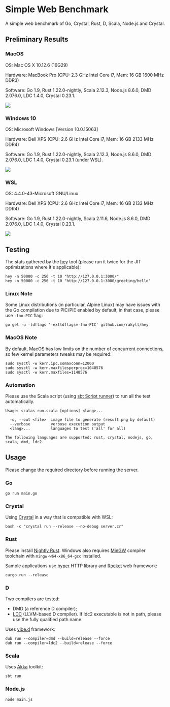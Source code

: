 # Simple Web Benchmark

A simple web benchmark of Go, Crystal, Rust, D, Scala, Node.js and Crystal.

## Preliminary Results

### MacOS

OS: Mac OS X 10.12.6 (16G29)

Hardware: MacBook Pro (CPU: 2.3 GHz Intel Core i7, Mem: 16 GB 1600 MHz DDR3)

Software: Go 1.9, Rust 1.22.0-nightly, Scala 2.12.3, Node.js 8.6.0, DMD 2.076.0,
LDC 1.4.0, Crystal 0.23.1.

![](results/mac.png?raw=true)

### Windows 10

OS: Microsoft Windows [Version 10.0.15063]

Hardware: Dell XPS (CPU: 2.6 GHz Intel Core i7, Mem: 16 GB 2133 MHz DDR4)

Software: Go 1.9, Rust 1.22.0-nightly, Scala 2.12.3, Node.js 8.6.0, DMD 2.076.0,
LDC 1.4.0, Crystal 0.23.1 (under WSL).

![](results/win.png?raw=true)

### WSL

OS: 4.4.0-43-Microsoft GNU/Linux

Hardware: Dell XPS (CPU: 2.6 GHz Intel Core i7, Mem: 16 GB 2133 MHz DDR4)

Software: Go 1.9, Rust 1.22.0-nightly, Scala 2.11.6, Node.js 8.6.0, DMD 2.076.0,
LDC 1.4.0, Crystal 0.23.1.

![](results/wsl.png?raw=true)

## Testing

The stats gathered by the [hey](https://github.com/rakyll/hey) tool (please run it twice for
the JIT optimizations where it's applicable):

    hey -n 50000 -c 256 -t 10 "http://127.0.0.1:3000/"
    hey -n 50000 -c 256 -t 10 "http://127.0.0.1:3000/greeting/hello"

### Linux Note

Some Linux distributions (in particular, Alpine Linux) may have issues with the
Go compilation due to PIC/PIE enabled by default, in that case, please
use `-fno-PIC` flag:

    go get -u -ldflags '-extldflags=-fno-PIC' github.com/rakyll/hey

### MacOS Note

By default, MacOS has low limits on the number of concurrent connections, so
few kernel parameters tweaks may be required:

    sudo sysctl -w kern.ipc.somaxconn=12000
    sudo sysctl -w kern.maxfilesperproc=1048576
    sudo sysctl -w kern.maxfiles=1148576

### Automation

Please use the Scala script
(using [sbt Script runner](http://www.scala-sbt.org/1.x/docs/Scripts.html#sbt+Script+runner))
to run all the test automatically.

    Usage: scalas run.scala [options] <lang>...

      -o, --out <file>  image file to generate (result.png by default)
      --verbose         verbose execution output
      <lang>...         languages to test ('all' for all)

    The following languages are supported: rust, crystal, nodejs, go, scala, dmd, ldc2.

## Usage

Please change the required directory before running the server.

### Go

    go run main.go

### Crystal

Using [Crystal](https://crystal-lang.org/docs/installation/) in a way that is compatible
with WSL:

    bash -c "crystal run --release --no-debug server.cr"

### Rust

Please install [Nightly Rust](https://doc.rust-lang.org/1.5.0/book/nightly-rust.html).
Windows also requires [MinGW](https://github.com/rust-lang/rust#mingw)
compiler toolchain with `mingw-w64-x86_64-gcc` installed.

Sample applications use [hyper](https://hyper.rs) HTTP library and [Rocket](https://rocket.rs/) web framework:

    cargo run --release

### D

Two compilers are tested:

 - DMD (a reference D compiler);
 - [LDC](https://github.com/ldc-developers/ldc#installation) (LLVM-based D compiler).
If ldc2 executable is not in path, please use the fully qualified path name.

Uses [vibe.d](http://vibed.org) framework:

    dub run --compiler=dmd --build=release --force
    dub run --compiler=ldc2 --build=release --force

### Scala

Uses [Akka](http://akka.io) toolkit:

    sbt run

### Node.js

    node main.js
